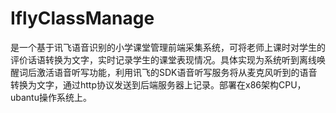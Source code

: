 # IflyClassManage
是一个基于讯飞语音识别的小学课堂管理前端采集系统，可将老师上课时对学生的评价话语转换为文字，实时记录学生的课堂表现情况。具体实现为系统听到离线唤醒词后激活语音听写功能，利用讯飞的SDK语音听写服务将从麦克风听到的语音转换为文字，通过http协议发送到后端服务器上记录。部署在x86架构CPU，ubantu操作系统上。
